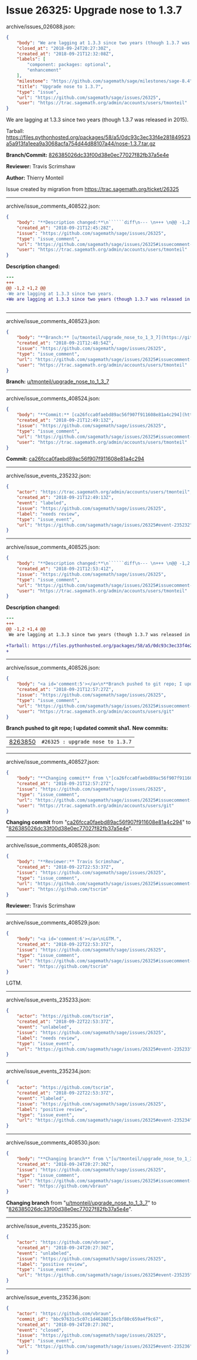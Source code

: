 # Issue 26325: Upgrade nose to 1.3.7

archive/issues_026088.json:
```json
{
    "body": "We are lagging at 1.3.3 since two years (though 1.3.7 was released in 2015).\n\nTarball: https://files.pythonhosted.org/packages/58/a5/0dc93c3ec33f4e281849523a5a913fa1eea9a3068acfa754d44d88107a44/nose-1.3.7.tar.gz\n\n\n**Branch/Commit:** [826385026dc33f00d38e0ec77027f82fb37a5e4e](https://github.com/sagemath/sagetrac-mirror/commit/826385026dc33f00d38e0ec77027f82fb37a5e4e)\n\n**Reviewer:** Travis Scrimshaw\n\n**Author:** Thierry Monteil\n\nIssue created by migration from https://trac.sagemath.org/ticket/26325\n\n",
    "closed_at": "2018-09-24T20:27:30Z",
    "created_at": "2018-09-21T12:32:08Z",
    "labels": [
        "component: packages: optional",
        "enhancement"
    ],
    "milestone": "https://github.com/sagemath/sage/milestones/sage-8.4",
    "title": "Upgrade nose to 1.3.7",
    "type": "issue",
    "url": "https://github.com/sagemath/sage/issues/26325",
    "user": "https://trac.sagemath.org/admin/accounts/users/tmonteil"
}
```
We are lagging at 1.3.3 since two years (though 1.3.7 was released in 2015).

Tarball: https://files.pythonhosted.org/packages/58/a5/0dc93c3ec33f4e281849523a5a913fa1eea9a3068acfa754d44d88107a44/nose-1.3.7.tar.gz


**Branch/Commit:** [826385026dc33f00d38e0ec77027f82fb37a5e4e](https://github.com/sagemath/sagetrac-mirror/commit/826385026dc33f00d38e0ec77027f82fb37a5e4e)

**Reviewer:** Travis Scrimshaw

**Author:** Thierry Monteil

Issue created by migration from https://trac.sagemath.org/ticket/26325





---

archive/issue_comments_408522.json:
```json
{
    "body": "**Description changed:**\n``````diff\n--- \n+++ \n@@ -1,2 +1,2 @@\n-We are lagging at 1.3.3 since two years.\n+We are lagging at 1.3.3 since two years (though 1.3.7 was released in 2015).\n \n``````\n",
    "created_at": "2018-09-21T12:45:28Z",
    "issue": "https://github.com/sagemath/sage/issues/26325",
    "type": "issue_comment",
    "url": "https://github.com/sagemath/sage/issues/26325#issuecomment-408522",
    "user": "https://trac.sagemath.org/admin/accounts/users/tmonteil"
}
```

**Description changed:**
``````diff
--- 
+++ 
@@ -1,2 +1,2 @@
-We are lagging at 1.3.3 since two years.
+We are lagging at 1.3.3 since two years (though 1.3.7 was released in 2015).
 
``````




---

archive/issue_comments_408523.json:
```json
{
    "body": "**Branch:** [u/tmonteil/upgrade_nose_to_1_3_7](https://github.com/sagemath/sagetrac-mirror/tree/u/tmonteil/upgrade_nose_to_1_3_7)",
    "created_at": "2018-09-21T12:48:54Z",
    "issue": "https://github.com/sagemath/sage/issues/26325",
    "type": "issue_comment",
    "url": "https://github.com/sagemath/sage/issues/26325#issuecomment-408523",
    "user": "https://trac.sagemath.org/admin/accounts/users/tmonteil"
}
```

**Branch:** [u/tmonteil/upgrade_nose_to_1_3_7](https://github.com/sagemath/sagetrac-mirror/tree/u/tmonteil/upgrade_nose_to_1_3_7)



---

archive/issue_comments_408524.json:
```json
{
    "body": "**Commit:** [ca26fcca0faebd89ac56f907f911608e81a4c294](https://github.com/sagemath/sagetrac-mirror/commit/ca26fcca0faebd89ac56f907f911608e81a4c294)",
    "created_at": "2018-09-21T12:49:13Z",
    "issue": "https://github.com/sagemath/sage/issues/26325",
    "type": "issue_comment",
    "url": "https://github.com/sagemath/sage/issues/26325#issuecomment-408524",
    "user": "https://trac.sagemath.org/admin/accounts/users/tmonteil"
}
```

**Commit:** [ca26fcca0faebd89ac56f907f911608e81a4c294](https://github.com/sagemath/sagetrac-mirror/commit/ca26fcca0faebd89ac56f907f911608e81a4c294)



---

archive/issue_events_235232.json:
```json
{
    "actor": "https://trac.sagemath.org/admin/accounts/users/tmonteil",
    "created_at": "2018-09-21T12:49:13Z",
    "event": "labeled",
    "issue": "https://github.com/sagemath/sage/issues/26325",
    "label": "needs review",
    "type": "issue_event",
    "url": "https://github.com/sagemath/sage/issues/26325#event-235232"
}
```



---

archive/issue_comments_408525.json:
```json
{
    "body": "**Description changed:**\n``````diff\n--- \n+++ \n@@ -1,2 +1,4 @@\n We are lagging at 1.3.3 since two years (though 1.3.7 was released in 2015).\n \n+Tarball: https://files.pythonhosted.org/packages/58/a5/0dc93c3ec33f4e281849523a5a913fa1eea9a3068acfa754d44d88107a44/nose-1.3.7.tar.gz\n+\n``````\n",
    "created_at": "2018-09-21T12:53:41Z",
    "issue": "https://github.com/sagemath/sage/issues/26325",
    "type": "issue_comment",
    "url": "https://github.com/sagemath/sage/issues/26325#issuecomment-408525",
    "user": "https://trac.sagemath.org/admin/accounts/users/tmonteil"
}
```

**Description changed:**
``````diff
--- 
+++ 
@@ -1,2 +1,4 @@
 We are lagging at 1.3.3 since two years (though 1.3.7 was released in 2015).
 
+Tarball: https://files.pythonhosted.org/packages/58/a5/0dc93c3ec33f4e281849523a5a913fa1eea9a3068acfa754d44d88107a44/nose-1.3.7.tar.gz
+
``````




---

archive/issue_comments_408526.json:
```json
{
    "body": "<a id='comment:5'></a>\n**Branch pushed to git repo; I updated commit sha1.** **New commits:**\n<table><tr><td><a href=\"https://github.com/sagemath/sagetrac-mirror/commit/826385026dc33f00d38e0ec77027f82fb37a5e4e\">8263850</a></td><td><code>#26325 : upgrade nose to 1.3.7</code></td></tr></table>\n",
    "created_at": "2018-09-21T12:57:27Z",
    "issue": "https://github.com/sagemath/sage/issues/26325",
    "type": "issue_comment",
    "url": "https://github.com/sagemath/sage/issues/26325#issuecomment-408526",
    "user": "https://trac.sagemath.org/admin/accounts/users/git"
}
```

<a id='comment:5'></a>
**Branch pushed to git repo; I updated commit sha1.** **New commits:**
<table><tr><td><a href="https://github.com/sagemath/sagetrac-mirror/commit/826385026dc33f00d38e0ec77027f82fb37a5e4e">8263850</a></td><td><code>#26325 : upgrade nose to 1.3.7</code></td></tr></table>




---

archive/issue_comments_408527.json:
```json
{
    "body": "**Changing commit** from \"[ca26fcca0faebd89ac56f907f911608e81a4c294](https://github.com/sagemath/sagetrac-mirror/commit/ca26fcca0faebd89ac56f907f911608e81a4c294)\" to \"[826385026dc33f00d38e0ec77027f82fb37a5e4e](https://github.com/sagemath/sagetrac-mirror/commit/826385026dc33f00d38e0ec77027f82fb37a5e4e)\".",
    "created_at": "2018-09-21T12:57:27Z",
    "issue": "https://github.com/sagemath/sage/issues/26325",
    "type": "issue_comment",
    "url": "https://github.com/sagemath/sage/issues/26325#issuecomment-408527",
    "user": "https://trac.sagemath.org/admin/accounts/users/git"
}
```

**Changing commit** from "[ca26fcca0faebd89ac56f907f911608e81a4c294](https://github.com/sagemath/sagetrac-mirror/commit/ca26fcca0faebd89ac56f907f911608e81a4c294)" to "[826385026dc33f00d38e0ec77027f82fb37a5e4e](https://github.com/sagemath/sagetrac-mirror/commit/826385026dc33f00d38e0ec77027f82fb37a5e4e)".



---

archive/issue_comments_408528.json:
```json
{
    "body": "**Reviewer:** Travis Scrimshaw",
    "created_at": "2018-09-22T22:53:37Z",
    "issue": "https://github.com/sagemath/sage/issues/26325",
    "type": "issue_comment",
    "url": "https://github.com/sagemath/sage/issues/26325#issuecomment-408528",
    "user": "https://github.com/tscrim"
}
```

**Reviewer:** Travis Scrimshaw



---

archive/issue_comments_408529.json:
```json
{
    "body": "<a id='comment:6'></a>\nLGTM.",
    "created_at": "2018-09-22T22:53:37Z",
    "issue": "https://github.com/sagemath/sage/issues/26325",
    "type": "issue_comment",
    "url": "https://github.com/sagemath/sage/issues/26325#issuecomment-408529",
    "user": "https://github.com/tscrim"
}
```

<a id='comment:6'></a>
LGTM.



---

archive/issue_events_235233.json:
```json
{
    "actor": "https://github.com/tscrim",
    "created_at": "2018-09-22T22:53:37Z",
    "event": "unlabeled",
    "issue": "https://github.com/sagemath/sage/issues/26325",
    "label": "needs review",
    "type": "issue_event",
    "url": "https://github.com/sagemath/sage/issues/26325#event-235233"
}
```



---

archive/issue_events_235234.json:
```json
{
    "actor": "https://github.com/tscrim",
    "created_at": "2018-09-22T22:53:37Z",
    "event": "labeled",
    "issue": "https://github.com/sagemath/sage/issues/26325",
    "label": "positive review",
    "type": "issue_event",
    "url": "https://github.com/sagemath/sage/issues/26325#event-235234"
}
```



---

archive/issue_comments_408530.json:
```json
{
    "body": "**Changing branch** from \"[u/tmonteil/upgrade_nose_to_1_3_7](https://github.com/sagemath/sagetrac-mirror/tree/u/tmonteil/upgrade_nose_to_1_3_7)\" to \"[826385026dc33f00d38e0ec77027f82fb37a5e4e](https://github.com/sagemath/sagetrac-mirror/commit/826385026dc33f00d38e0ec77027f82fb37a5e4e)\".",
    "created_at": "2018-09-24T20:27:30Z",
    "issue": "https://github.com/sagemath/sage/issues/26325",
    "type": "issue_comment",
    "url": "https://github.com/sagemath/sage/issues/26325#issuecomment-408530",
    "user": "https://github.com/vbraun"
}
```

**Changing branch** from "[u/tmonteil/upgrade_nose_to_1_3_7](https://github.com/sagemath/sagetrac-mirror/tree/u/tmonteil/upgrade_nose_to_1_3_7)" to "[826385026dc33f00d38e0ec77027f82fb37a5e4e](https://github.com/sagemath/sagetrac-mirror/commit/826385026dc33f00d38e0ec77027f82fb37a5e4e)".



---

archive/issue_events_235235.json:
```json
{
    "actor": "https://github.com/vbraun",
    "created_at": "2018-09-24T20:27:30Z",
    "event": "unlabeled",
    "issue": "https://github.com/sagemath/sage/issues/26325",
    "label": "positive review",
    "type": "issue_event",
    "url": "https://github.com/sagemath/sage/issues/26325#event-235235"
}
```



---

archive/issue_events_235236.json:
```json
{
    "actor": "https://github.com/vbraun",
    "commit_id": "bbc97631c5c07c1d46280135cbf80c659a4f9c67",
    "created_at": "2018-09-24T20:27:30Z",
    "event": "closed",
    "issue": "https://github.com/sagemath/sage/issues/26325",
    "type": "issue_event",
    "url": "https://github.com/sagemath/sage/issues/26325#event-235236"
}
```
